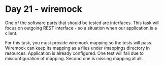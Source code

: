 # Day 21 - wiremock

One of the software parts that should be tested are interfaces.
This task will focus on outgoing REST interface - so a situation when our application is a client.

For this task, you must provide wiremock mapping so the tests will pass.
Wiremock can keep its mapping as a files under /mappings directory in resources. 
Application is already configured.
One test will fail due to misconfiguration of mapping. Second one is missing mapping at all. 